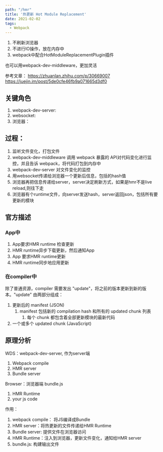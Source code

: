 ```yaml
---
path: "/hmr"
title: '热更新 Hot Module Replacement'
date: 2021-02-02
tags:
  - Webpack
---
```


1. 不刷新浏览器
2. 不进行IO操作，放在内存中
3. webpack中配合HotModuleReplacementPlugin插件

也可以用webpack-dev-middleware，更加灵活


参考文章：
https://zhuanlan.zhihu.com/p/30669007
https://juejin.im/post/5de0cfe46fb9a071665d3df0

## 关键角色
1. webpack-dev-server: 
2. websocket:
3. 浏览器：


## 过程：
1. 监听文件变化，打包文件
2. webpack-dev-middleware 调用 webpack 暴露的 API对代码变化进行监控，并且告诉 webpack，将代码打包到内存中
3. webpack-dev-server 对文件变化的监控
4. 用websocket传递给浏览器一个更新后信息，包括的hash值
5. 浏览器再把信息传递给server，server决定刷新方式，如果是hmr不是live reload,则往下走
6. 浏览器有个runtime文件，向server发送hash，server返回json，包括所有要更新的模块




## 官方描述
### App中
1. App要求HMR runtime 检查更新
2. HMR runtime异步下载更新，然后通知App
3. App 要求HMR runtime更新
4. HMR runtime同步地应用更新

### 在compiler中
除了普通资源，compiler 需要发出 "update"，将之前的版本更新到新的版本。"update" 由两部分组成：
1. 更新后的 manifest (JSON)
   1. manifest 包括新的 compilation hash 和所有的 updated chunk 列表
      1. 每个 chunk 都包含着全部更新模块的最新代码
2. 一个或多个 updated chunk (JavaScript)




## 原理分析
WDS：webpack-dev-server, 作为server端
1. Webpack compile
2. HMR server
3. Bundle server

Browser：浏览器端 bundle.js
1. HMR Runtime
2. your js code

作用：
1. webpack compile： 将JS编译成Bundle 
2. HMR server：将热更新的文件传递给HMR Runtime
3. Bundle server: 提供文件在浏览器访问
4. HMR Runtime：注入到浏览器，更新文件变化，通知给HMR server
5. bundle.js: 构建输出文件


